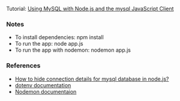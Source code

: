 Tutorial: [Using MySQL with Node.js and the mysql JavaScript Client](https://www.sitepoint.com/using-node-mysql-javascript-client/)

### Notes
 * To install dependencies: npm install
 * To run the app: node app.js
 * To run the app with nodemon: nodemon app.js
### References
 * [How to hide connection details for mysql database in node.js?](https://stackoverflow.com/questions/57470659/how-to-hide-connection-details-for-mysql-database-in-node-js)
 * [dotenv documentation](https://github.com/motdotla/dotenv#readme)
 * [Nodemon documentaion](https://www.npmjs.com/package/nodemon)